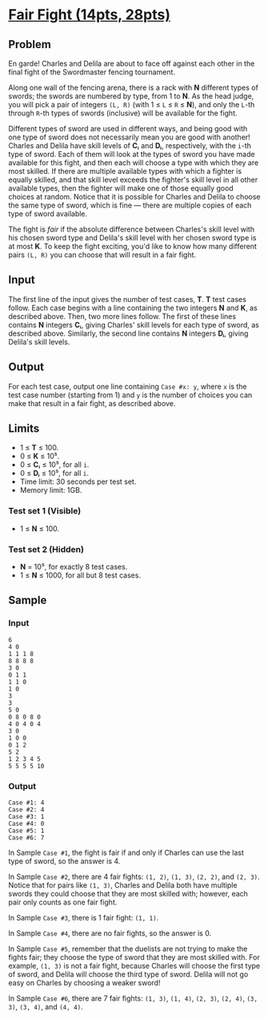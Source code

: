 #   [Fair Fight (14pts, 28pts)](https://codingcompetitions.withgoogle.com/codejam/round/0000000000051706/0000000000122838)

##  Problem
En garde! Charles and Delila are about to face off against each other in the final fight of the Swordmaster fencing tournament.

Along one wall of the fencing arena, there is a rack with **N** different types of swords; the swords are numbered by type, from 1 to **N**. As the head judge, you will pick a pair of integers `(L, R)` (with 1 ≤ `L` ≤ `R` ≤ **N**), and only the `L`-th through `R`-th types of swords (inclusive) will be available for the fight.

Different types of sword are used in different ways, and being good with one type of sword does not necessarily mean you are good with another! Charles and Delila have skill levels of **Cᵢ** and **Dᵢ**, respectively, with the `i`-th type of sword. Each of them will look at the types of sword you have made available for this fight, and then each will choose a type with which they are most skilled. If there are multiple available types with which a fighter is equally skilled, and that skill level exceeds the fighter's skill level in all other available types, then the fighter will make one of those equally good choices at random. Notice that it is possible for Charles and Delila to choose the same type of sword, which is fine — there are multiple copies of each type of sword available.

The fight is *fair* if the absolute difference between Charles's skill level with his chosen sword type and Delila's skill level with her chosen sword type is at most **K**. To keep the fight exciting, you'd like to know how many different pairs `(L, R)` you can choose that will result in a fair fight.

##  Input
The first line of the input gives the number of test cases, **T**. **T** test cases follow. Each case begins with a line containing the two integers **N** and **K**, as described above. Then, two more lines follow. The first of these lines contains **N** integers **Cᵢ**, giving Charles' skill levels for each type of sword, as described above. Similarly, the second line contains **N** integers **Dᵢ**, giving Delila's skill levels.

##  Output
For each test case, output one line containing `Case #x: y`, where `x` is the test case number (starting from 1) and `y` is the number of choices you can make that result in a fair fight, as described above.

##  Limits
* 1 ≤ **T** ≤ 100.
* 0 ≤ **K** ≤ 10⁵.
* 0 ≤ **Cᵢ** ≤ 10⁵, for all `i`.
* 0 ≤ **Dᵢ** ≤ 10⁵, for all `i`.
* Time limit: 30 seconds per test set.
* Memory limit: 1GB.

### Test set 1 (Visible)
* 1 ≤ **N** ≤ 100.

### Test set 2 (Hidden)
* **N** = 10⁵, for exactly 8 test cases.
* 1 ≤ **N** ≤ 1000, for all but 8 test cases.

##  Sample
### Input
```
6
4 0
1 1 1 8
8 8 8 8
3 0
0 1 1
1 1 0
1 0
3
3
5 0
0 8 0 8 0
4 0 4 0 4
3 0
1 0 0
0 1 2
5 2
1 2 3 4 5
5 5 5 5 10
```

### Output
```
Case #1: 4
Case #2: 4
Case #3: 1
Case #4: 0
Case #5: 1
Case #6: 7
```

In Sample `Case #1`, the fight is fair if and only if Charles can use the last type of sword, so the answer is 4.

In Sample `Case #2`, there are 4 fair fights: `(1, 2)`, `(1, 3)`, `(2, 2)`, and `(2, 3)`. Notice that for pairs like `(1, 3)`, Charles and Delila both have multiple swords they could choose that they are most skilled with; however, each pair only counts as one fair fight.

In Sample `Case #3`, there is 1 fair fight: `(1, 1)`.

In Sample `Case #4`, there are no fair fights, so the answer is 0.

In Sample `Case #5`, remember that the duelists are not trying to make the fights fair; they choose the type of sword that they are most skilled with. For example, `(1, 3)` is not a fair fight, because Charles will choose the first type of sword, and Delila will choose the third type of sword. Delila will not go easy on Charles by choosing a weaker sword!

In Sample `Case #6`, there are 7 fair fights: `(1, 3)`, `(1, 4)`, `(2, 3)`, `(2, 4)`, `(3, 3)`, `(3, 4)`, and `(4, 4)`.

